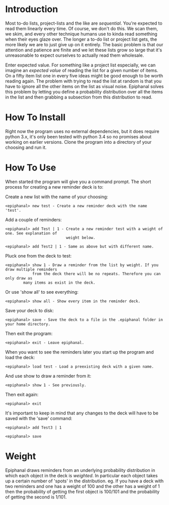 # Introduction #

Most to-do lists, project-lists and the like are *sequential*. You're expected to
read them linearly every time. Of course, we don't do this. We scan them, we skim,
and every other technique humans use to kinda read something when their eyes glaze
over. The longer a to-do list or project list gets, the more likely we are to just
give up on it entirely. The basic problem is that our attention and patience are
finite and we let these lists grow so large that it's unreasonable to expect
ourselves to actually read them wholesale.

Enter expected value. For something like a project list especially, we can imagine
an *expected value* of reading the list for a given number of items. On a fifty
item list one in every five ideas might be good enough to be worth reading again.
The problem with trying to read the list at random is that you have to ignore all
the other items on the list as visual noise. Epiphanal solves this problem by
letting you define a probability distribution over all the items in the list
and then grabbing a subsection from this distribution to read.

# How To Install #

Right now the program uses no external dependencies, but it does require python 3.x,
it's only been tested with python 3.4 so no promises about working on earlier
versions. Clone the program into a directory of your choosing and run it.

# How To Use #

When started the program will give you a command prompt. The short process for
creating a new reminder deck is to:

Create a new list with the name of your choosing:

    <epiphanal> new test - Create a new reminder deck with the name 'test'.

Add a couple of reminders:

    <epiphanal> add Test | 1 - Create a new reminder test with a weight of one. See explanation of
                               weight below.

    <epiphanal> add Test2 | 1 - Same as above but with different name.

Pluck one from the deck to test:

    <epiphanal> show 1 - Draw a reminder from the list by weight. If you draw multiple reminders
                from the deck there will be no repeats. Therefore you can only draw as
	        many items as exist in the deck.

Or use 'show all' to see everything:

    <epiphanal> show all - Show every item in the reminder deck.

Save your deck to disk:

    <epiphanal> save - Save the deck to a file in the .epiphanal folder in your home directory.

Then exit the program:

    <epiphanal> exit - Leave epiphanal.

When you want to see the reminders later you start up the program and load the
deck:

    <epiphanal> load test - Load a preexisting deck with a given name.

And use show to draw a reminder from it:

    <epiphanal> show 1 - See previously.

Then exit again:

    <epiphanal> exit

It's important to keep in mind that any changes to the deck will have to be saved
with the 'save' command:

    <epiphanal> add Test3 | 1

    <epiphanal> save

# Weight #

Epiphanal draws reminders from an underlying probability distribution in which
each object in the deck is *weighted*. In particular each object takes up a certain
number of 'spots' in the distribution. eg. If you have a deck with two reminders
and one has a weight of 100 and the other has a weight of 1 then the probability
of getting the first object is 100/101 and the probability of getting the second
is 1/101.